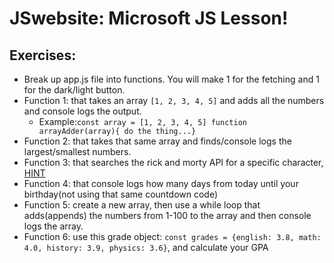 # JSwebsite: Microsoft JS Lesson!

## Exercises:
- Break up app.js file into functions. You will make 1 for the fetching and 1 for the dark/light button.
- Function 1: that takes an array `[1, 2, 3, 4, 5]` and adds all the numbers and console logs the output.
    - Example:`const array = [1, 2, 3, 4, 5] function arrayAdder(array){ do the thing...}`
- Function 2: that takes that same array and finds/console logs the largest/smallest numbers.
- Function 3: that searches the rick and morty API for a specific character, [HINT](https://rickandmortyapi.com/documentation/#filter-characters)
- Function 4: that console logs how many days from today until your birthday(not using that same countdown code)
- Function 5: create a new array, then use a while loop that adds(appends) the numbers from 1-100 to the array and then console logs the array. 
- Function 6: use this grade object: `const grades = {english: 3.8, math: 4.0, history: 3.9, physics: 3.6}`, and calculate your GPA 

